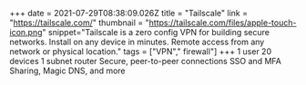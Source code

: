+++
date = 2021-07-29T08:38:09.026Z
title = "Tailscale"
link = "https://tailscale.com/"
thumbnail = "https://tailscale.com/files/apple-touch-icon.png"
snippet="Tailscale is a zero config VPN for building secure networks. Install on any device in minutes. Remote access from any network or physical location."
tags = ["VPN"," firewall"]
+++
1 user
20 devices
1 subnet router
Secure, peer-to-peer connections
SSO and MFA
Sharing, Magic DNS, and more
